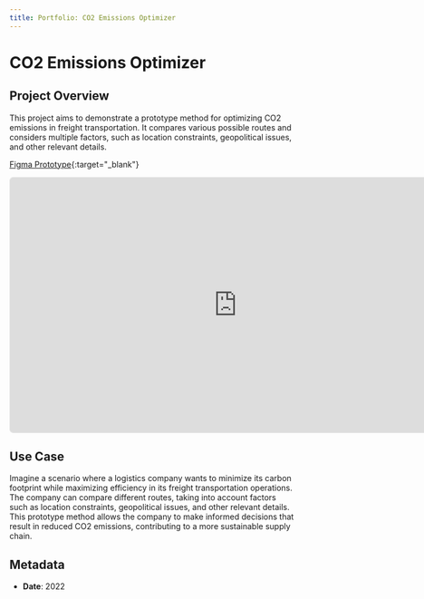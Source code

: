 ```yaml
---
title: Portfolio: CO2 Emissions Optimizer
---
```


# CO2 Emissions Optimizer

## Project Overview

This project aims to demonstrate a prototype method for optimizing CO2 emissions in freight transportation. It compares various possible routes and considers multiple factors, such as location constraints, geopolitical issues, and other relevant details.

[Figma Prototype](https://www.figma.com/proto/AFb4Uyz4Z98S1E6WBnI4gF/CO%E2%82%82?node-id=501-9511&starting-point-node-id=501%3A9511&scaling=contain&content-scaling=responsive){:target="_blank"}

<iframe style="border: 1px solid rgba(0, 0, 0, 0.1); border-radius: 6px;" width="800" height="450" src="https://www.figma.com/embed?embed_host=share&url=https%3A%2F%2Fwww.figma.com%2Fproto%2FAFb4Uyz4Z98S1E6WBnI4gF%2FCO%25E2%2582%2582%3Fnode-id%3D501-9511%26node-type%3DCANVAS%26t%3DmnfilJIKPVKhjGWZ-1%26scaling%3Dcontain%26content-scaling%3Dresponsive%26page-id%3D101%253A4709%26starting-point-node-id%3D501%253A9511" allowfullscreen></iframe>

## Use Case

Imagine a scenario where a logistics company wants to minimize its carbon footprint while maximizing efficiency in its freight transportation operations. The company can compare different routes, taking into account factors such as location constraints, geopolitical issues, and other relevant details. This prototype method allows the company to make informed decisions that result in reduced CO2 emissions, contributing to a more sustainable supply chain.

## Metadata

- **Date**: 2022
